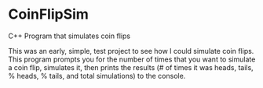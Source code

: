 # CoinFlipSim
C++ Program that simulates coin flips

This was an early, simple, test project to see how I could simulate coin flips. This program prompts you for the number of times that you want to simulate a coin flip, simulates it, then prints the results (# of times it was heads, tails, % heads, % tails, and total simulations) to the console.
